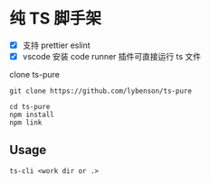 # 纯 TS 脚手架

- [x] 支持 prettier eslint
- [x] vscode 安装 code runner 插件可直接运行 ts 文件

clone ts-pure

```
git clone https://github.com/lybenson/ts-pure

cd ts-pure
npm install
npm link
```

## Usage

```
ts-cli <work dir or .>
```

